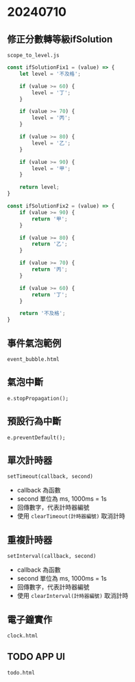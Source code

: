 # 20240710

## 修正分數轉等級ifSolution

`scope_to_level.js`

```js
const ifSolutionFix1 = (value) => {
    let level = '不及格';

    if (value >= 60) {
        level = '丁';
    }

    if (value >= 70) {
        level = '丙';
    }

    if (value >= 80) {
        level = '乙';
    }

    if (value >= 90) {
        level = '甲';
    }

    return level;
}

const ifSolutionFix2 = (value) => {
    if (value >= 90) {
        return '甲';
    }

    if (value >= 80) {
        return '乙';
    }

    if (value >= 70) {
        return '丙';
    }

    if (value >= 60) {
        return '丁';
    }

    return '不及格';
}
```

## 事件氣泡範例

`event_bubble.html`

## 氣泡中斷

`e.stopPropagation();`

## 預設行為中斷

`e.preventDefault();`

## 單次計時器

`setTimeout(callback, second)`

- callback 為函數
- second 單位為 ms, 1000ms = 1s
- 回傳數字，代表計時器編號
- 使用 `clearTimeout(計時器編號)` 取消計時

## 重複計時器

`setInterval(callback, second)`

- callback 為函數
- second 單位為 ms, 1000ms = 1s
- 回傳數字，代表計時器編號
- 使用 `clearInterval(計時器編號)` 取消計時

## 電子鐘實作

`clock.html`

## TODO APP UI

`todo.html`
